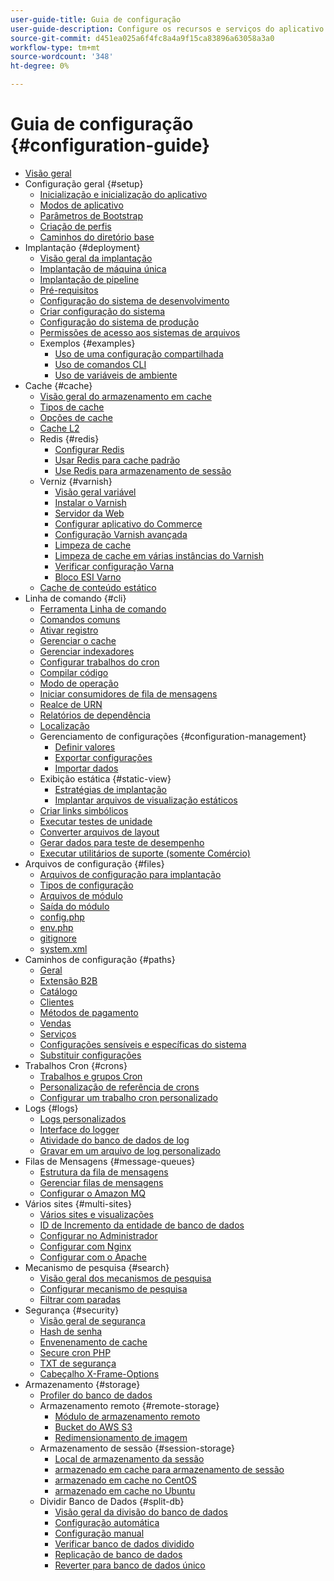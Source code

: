 ```yaml
---
user-guide-title: Guia de configuração
user-guide-description: Configure os recursos e serviços do aplicativo Adobe Commerce ou Magento Open Source.
source-git-commit: d451ea025a6f4fc8a4a9f15ca83896a63058a3a0
workflow-type: tm+mt
source-wordcount: '348'
ht-degree: 0%

---
```



# Guia de configuração {#configuration-guide}

- [Visão geral](overview.md)
- Configuração geral {#setup}
   - [Inicialização e inicialização do aplicativo](bootstrap/initialization.md)
   - [Modos de aplicativo](bootstrap/application-modes.md)
   - [Parâmetros de Bootstrap](bootstrap/set-parameters.md)
   - [Criação de perfis](bootstrap/mage-profiler.md)
   - [Caminhos do diretório base](bootstrap/mage-directory.md)
- Implantação {#deployment}
   - [Visão geral da implantação](deployment/overview.md)
   - [Implantação de máquina única](deployment/single-machine.md)
   - [Implantação de pipeline](deployment/technical-details.md)
   - [Pré-requisitos](deployment/prerequisites.md)
   - [Configuração do sistema de desenvolvimento](deployment/development-system.md)
   - [Criar configuração do sistema](deployment/build-system.md)
   - [Configuração do sistema de produção](deployment/production-system.md)
   - [Permissões de acesso aos sistemas de arquivos](deployment/file-system-permissions.md)
   - Exemplos {#examples}
      - [Uso de uma configuração compartilhada](deployment/example-shared-configuration.md)
      - [Uso de comandos CLI](deployment/example-using-cli.md)
      - [Uso de variáveis de ambiente](deployment/example-environment-variables.md)
- Cache {#cache}
   - [Visão geral do armazenamento em cache](cache/caching-overview.md)
   - [Tipos de cache](cache/cache-types.md)
   - [Opções de cache](cache/cache-options.md)
   - [Cache L2](cache/level-two-cache.md)
   - Redis {#redis}
      - [Configurar Redis](cache/config-redis.md)
      - [Usar Redis para cache padrão](cache/redis-pg-cache.md)
      - [Use Redis para armazenamento de sessão](cache/redis-session.md)
   - Verniz {#varnish}
      - [Visão geral variável](cache/config-varnish.md)
      - [Instalar o Varnish](cache/config-varnish-install.md)
      - [Servidor da Web](cache/config-varnish-server.md)
      - [Configurar aplicativo do Commerce](cache/configure-varnish-commerce.md)
      - [Configuração Varnish avançada](cache/config-varnish-advanced.md)
      - [Limpeza de cache](cache/use-varnish-cache.md)
      - [Limpeza de cache em várias instâncias do Varnish](cache/use-multiple-varnish-cache.md)
      - [Verificar configuração Varna](cache/config-varnish-final.md)
      - [Bloco ESI Varno](cache/use-varnish-esi.md)
   - [Cache de conteúdo estático](cache/static-content-signing.md)
- Linha de comando {#cli}
   - [Ferramenta Linha de comando](cli/config-cli.md)
   - [Comandos comuns](cli/common-cli-commands.md)
   - [Ativar registro](cli/enable-logging.md)
   - [Gerenciar o cache](cli/manage-cache.md)
   - [Gerenciar indexadores](cli/manage-indexers.md)
   - [Configurar trabalhos do cron](cli/configure-cron-jobs.md)
   - [Compilar código](cli/code-compiler.md)
   - [Modo de operação](cli/set-mode.md)
   - [Iniciar consumidores de fila de mensagens](cli/start-message-queues.md)
   - [Realce de URN](cli/urn-highlighter.md)
   - [Relatórios de dependência](cli/dependency-reports.md)
   - [Localização](cli/localization.md)
   - Gerenciamento de configurações {#configuration-management}
      - [Definir valores](cli/set-configuration-values.md)
      - [Exportar configurações](cli/export-configuration.md)
      - [Importar dados](cli/import-configuration.md)
   - Exibição estática {#static-view}
      - [Estratégias de implantação](cli/static-view-file-strategy.md)
      - [Implantar arquivos de visualização estáticos](cli/static-view-file-deployment.md)
   - [Criar links simbólicos](cli/create-symlinks.md)
   - [Executar testes de unidade](cli/unit-tests.md)
   - [Converter arquivos de layout](cli/convert-layout-files.md)
   - [Gerar dados para teste de desempenho](cli/generate-data.md)
   - [Executar utilitários de suporte (somente Comércio)](cli/run-support-utilities.md)
- Arquivos de configuração {#files}
   - [Arquivos de configuração para implantação](reference/deployment-files.md)
   - [Tipos de configuração](reference/config-create-types.md)
   - [Arquivos de módulo](reference/module-files.md)
   - [Saída do módulo](reference/disable-module-output.md)
   - [config.php](reference/config-reference-configphp.md)
   - [env.php](reference/config-reference-envphp.md)
   - [gitignore](reference/config-reference-gitignore.md)
   - [system.xml](reference/config-reference-systemxml.md)
- Caminhos de configuração {#paths}
   - [Geral](reference/config-reference-general.md)
   - [Extensão B2B](reference/config-reference-b2b.md)
   - [Catálogo](reference/config-reference-catalog.md)
   - [Clientes](reference/config-reference-customers.md)
   - [Métodos de pagamento](reference/config-reference-payment.md)
   - [Vendas](reference/config-reference-sales.md)
   - [Serviços](reference/config-reference-services.md)
   - [Configurações sensíveis e específicas do sistema](reference/config-reference-sens.md)
   - [Substituir configurações](reference/override-config-settings.md)
- Trabalhos Cron {#crons}
   - [Trabalhos e grupos Cron](cron/custom-cron.md)
   - [Personalização de referência de crons](cron/custom-cron-reference.md)
   - [Configurar um trabalho cron personalizado](cron/custom-cron-tutorial.md)
- Logs {#logs}
   - [Logs personalizados](logs/custom-logging.md)
   - [Interface do logger](logs/logger-interface.md)
   - [Atividade do banco de dados de log](logs/database-activity.md)
   - [Gravar em um arquivo de log personalizado](logs/custom-log-files.md)
- Filas de Mensagens {#message-queues}
   - [Estrutura da fila de mensagens](queues/message-queue-framework.md)
   - [Gerenciar filas de mensagens](queues/manage-message-queues.md)
   - [Configurar o Amazon MQ](queues/aws-mq.md)
- Vários sites {#multi-sites}
   - [Vários sites e visualizações](multi-sites/ms-overview.md)
   - [ID de Incremento da entidade de banco de dados](multi-sites/change-increment-id.md)
   - [Configurar no Administrador](multi-sites/ms-admin.md)
   - [Configurar com Nginx](multi-sites/ms-nginx.md)
   - [Configurar com o Apache](multi-sites/ms-apache.md)
- Mecanismo de pesquisa {#search}
   - [Visão geral dos mecanismos de pesquisa](search/overview-search.md)
   - [Configurar mecanismo de pesquisa](search/configure-search-engine.md)
   - [Filtrar com paradas](search/search-stopwords.md)
- Segurança {#security}
   - [Visão geral de segurança](security/overview.md)
   - [Hash de senha](security/password-hashing.md)
   - [Envenenamento de cache](security/cache-poisoning.md)
   - [Secure cron PHP](security/secure-cron-php.md)
   - [TXT de segurança](security/security-txt.md)
   - [Cabeçalho X-Frame-Options](security/xframe-options.md)
- Armazenamento {#storage}
   - [Profiler do banco de dados](storage/db-profiler.md)
   - Armazenamento remoto {#remote-storage}
      - [Módulo de armazenamento remoto](remote-storage/remote-storage.md)
      - [Bucket do AWS S3](remote-storage/remote-storage-aws-s3.md)
      - [Redimensionamento de imagem](remote-storage/remote-storage-image-resize.md)
   - Armazenamento de sessão {#session-storage}
      - [Local de armazenamento da sessão](storage/sessions.md)
      - [armazenado em cache para armazenamento de sessão](storage/memcached.md)
      - [armazenado em cache no CentOS](storage/memcache-centos.md)
      - [armazenado em cache no Ubuntu](storage/memcache-ubuntu.md)
   - Dividir Banco de Dados {#split-db}
      - [Visão geral da divisão do banco de dados](storage/multi-master.md)
      - [Configuração automática](storage/multi-master-masterdb.md)
      - [Configuração manual](storage/multi-master-manual.md)
      - [Verificar banco de dados dividido](storage/multi-master-verify.md)
      - [Replicação de banco de dados](storage/multi-master-replication.md)
      - [Reverter para banco de dados único](storage/revert-split-database.md)
